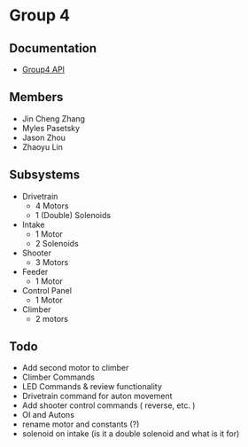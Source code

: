 # Group 4

## Documentation

- [Group4 API](https://htmlpreview.github.io/?https://github.com/StuyPulse/Design-Competition/blob/Group4/master/Group4/docs/index.html)

## Members

- Jin Cheng Zhang
- Myles Pasetsky
- Jason Zhou
- Zhaoyu Lin

## Subsystems

- Drivetrain
  - 4 Motors
  - 1 (Double) Solenoids
- Intake
  - 1 Motor
  - 2 Solenoids
- Shooter
  - 3 Motors
- Feeder
  - 1 Motor
- Control Panel
  - 1 Motor
- Climber
  - 2 motors

## Todo

- Add second motor to climber
- Climber Commands
- LED Commands & review functionality
- Drivetrain command for auton movement
- Add shooter control commands ( reverse, etc. )
- OI and Autons
- rename motor and constants (?)
- solenoid on intake (is it a double solenoid and what is it for)
